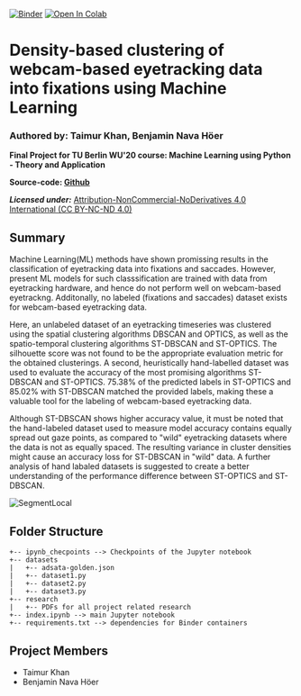 [![Binder](https://mybinder.org/badge_logo.svg)](https://mybinder.org/v2/gh/thisistaimur/TUB_WS_FinalProject/HEAD)
[![Open In Colab](https://colab.research.google.com/assets/colab-badge.svg)](https://colab.research.google.com/github/thisistaimur/TUB_WU_FinalProject/blob/main/index.ipynb)


# Density-based clustering of webcam-based eyetracking data into fixations  using Machine Learning


### Authored by: Taimur Khan, Benjamin Nava Höer
**Final Project for TU Berlin WU'20 course: Machine Learning using Python - Theory and Application**

**Source-code: [Github](https://github.com/thisistaimur/TUB_WU_FinalProject)**

___**Licensed under:**___ [Attribution-NonCommercial-NoDerivatives 4.0 International (CC BY-NC-ND 4.0)](https://creativecommons.org/licenses/by-nc-nd/4.0/)
## Summary

Machine Learning(ML) methods have shown promissing results in the classification of eyetracking data into fixations and saccades. However, present ML models for such classsification are trained with data from eyetracking hardware, and hence do not perform well on webcam-based eyetrackng. Additonally, no labeled (fixations and saccades) dataset exists for webcam-based eyetracking data.

Here, an unlabeled dataset of an eyetracking timeseries was clustered using the spatial clustering algorithms DBSCAN and OPTICS, as well as the spatio-temporal clustering algorithms ST-DBSCAN and ST-OPTICS. The silhouette score was not found to be the appropriate evaluation metric for the obtained clusterings. A second, heuristically hand-labelled dataset was used to evaluate the accuracy of the most promising algorithms ST-DBSCAN and ST-OPTICS. 75.38% of the predicted labels in ST-OPTICS and 85.02% with ST-DBSCAN matched the provided labels, making these a valuable tool for the labeling of webcam-based eyetracking data.

Although ST-DBSCAN shows higher accuracy value, it must be noted that the hand-labeled dataset used to measure model accuracy contains equally spread out gaze points, as compared to "wild" eyetracking datasets where the data is not as equally spaced. The resulting variance in cluster densities might cause an accuracy loss for ST-DBSCAN in "wild" data. A further analysis of hand labaled datasets is suggested to create a better understanding of the performance difference between ST-OPTICS and ST-DBSCAN.

![SegmentLocal](resources/3d-DBSCAN.gif "segment")

## Folder Structure
```
+-- ipynb_checpoints --> Checkpoints of the Jupyter notebook
+-- datasets
|   +-- adsata-golden.json
|   +-- dataset1.py
|   +-- dataset2.py
|   +-- dataset3.py
+-- research
|   +-- PDFs for all project related research
+-- index.ipynb --> main Jupyter notebook
+-- requirements.txt --> dependencies for Binder containers
```

## Project Members
* Taimur Khan
* Benjamin Nava Höer
